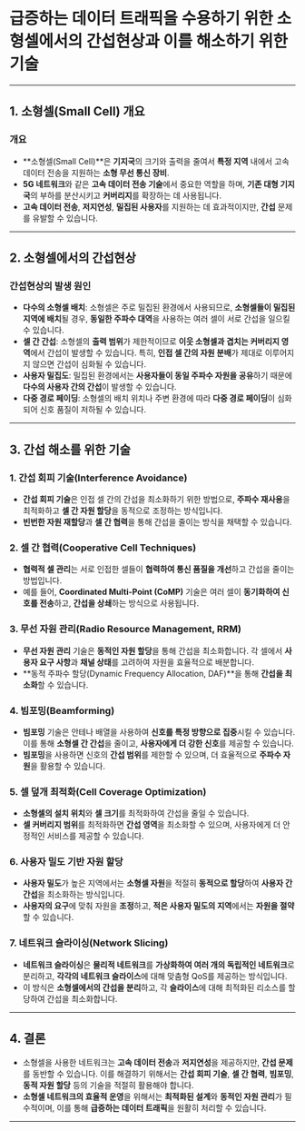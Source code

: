 # 급증하는 데이터 트래픽을 수용하기 위한 소형셀에서의 간섭현상과 이를 해소하기 위한 기술

---

## 1. 소형셀(Small Cell) 개요

### 개요
- **소형셀(Small Cell)**은 **기지국**의 크기와 출력을 줄여서 **특정 지역** 내에서 고속 데이터 전송을 지원하는 **소형 무선 통신 장비**.
- **5G 네트워크**와 같은 **고속 데이터 전송 기술**에서 중요한 역할을 하며, **기존 대형 기지국**의 부하를 분산시키고 **커버리지**를 확장하는 데 사용됩니다.
- **고속 데이터 전송**, **저지연성**, **밀집된 사용자**를 지원하는 데 효과적이지만, **간섭** 문제를 유발할 수 있습니다.

---

## 2. 소형셀에서의 간섭현상

### 간섭현상의 발생 원인
- **다수의 소형셀 배치**: 소형셀은 주로 밀집된 환경에서 사용되므로, **소형셀들이 밀집된 지역에 배치**될 경우, **동일한 주파수 대역**을 사용하는 여러 셀이 서로 간섭을 일으킬 수 있습니다.
- **셀 간 간섭**: 소형셀의 **출력 범위**가 제한적이므로 **이웃 소형셀과 겹치는 커버리지 영역**에서 간섭이 발생할 수 있습니다. 특히, **인접 셀 간의 자원 분배**가 제대로 이루어지지 않으면 간섭이 심화될 수 있습니다.
- **사용자 밀집도**: 밀집된 환경에서는 **사용자들이 동일 주파수 자원을 공유**하기 때문에 **다수의 사용자 간의 간섭**이 발생할 수 있습니다.
- **다중 경로 페이딩**: 소형셀의 배치 위치나 주변 환경에 따라 **다중 경로 페이딩**이 심화되어 신호 품질이 저하될 수 있습니다.

---

## 3. 간섭 해소를 위한 기술

### 1. **간섭 회피 기술(Interference Avoidance)**
- **간섭 회피 기술**은 인접 셀 간의 간섭을 최소화하기 위한 방법으로, **주파수 재사용**을 최적화하고 **셀 간 자원 할당**을 동적으로 조정하는 방식입니다.
- **빈번한 자원 재할당**과 **셀 간 협력**을 통해 간섭을 줄이는 방식을 채택할 수 있습니다.

### 2. **셀 간 협력(Cooperative Cell Techniques)**
- **협력적 셀 관리**는 서로 인접한 셀들이 **협력하여 통신 품질을 개선**하고 간섭을 줄이는 방법입니다.
- 예를 들어, **Coordinated Multi-Point (CoMP)** 기술은 여러 셀이 **동기화하여 신호를 전송**하고, **간섭을 상쇄**하는 방식으로 사용됩니다.

### 3. **무선 자원 관리(Radio Resource Management, RRM)**
- **무선 자원 관리** 기술은 **동적인 자원 할당**을 통해 간섭을 최소화합니다. 각 셀에서 **사용자 요구 사항**과 **채널 상태**를 고려하여 자원을 효율적으로 배분합니다.
- **동적 주파수 할당(Dynamic Frequency Allocation, DAF)**을 통해 **간섭을 최소화**할 수 있습니다.

### 4. **빔포밍(Beamforming)**
- **빔포밍** 기술은 안테나 배열을 사용하여 **신호를 특정 방향으로 집중**시킬 수 있습니다. 이를 통해 **소형셀 간 간섭**을 줄이고, **사용자에게 더 강한 신호**를 제공할 수 있습니다.
- **빔포밍**을 사용하면 신호의 **간섭 범위**를 제한할 수 있으며, 더 효율적으로 **주파수 자원**을 활용할 수 있습니다.

### 5. **셀 덮개 최적화(Cell Coverage Optimization)**
- **소형셀의 설치 위치**와 **셀 크기**를 최적화하여 간섭을 줄일 수 있습니다.
- **셀 커버리지 범위**를 최적화하면 **간섭 영역**을 최소화할 수 있으며, 사용자에게 더 안정적인 서비스를 제공할 수 있습니다.

### 6. **사용자 밀도 기반 자원 할당**
- **사용자 밀도**가 높은 지역에서는 **소형셀 자원**을 적절히 **동적으로 할당**하여 **사용자 간 간섭**을 최소화하는 방식입니다.
- **사용자의 요구**에 맞춰 자원을 **조정**하고, **적은 사용자 밀도의 지역**에서는 **자원을 절약**할 수 있습니다.

### 7. **네트워크 슬라이싱(Network Slicing)**
- **네트워크 슬라이싱**은 **물리적 네트워크**를 **가상화하여 여러 개의 독립적인 네트워크**로 분리하고, **각각의 네트워크 슬라이스**에 대해 맞춤형 QoS를 제공하는 방식입니다.
- 이 방식은 **소형셀에서의 간섭을 분리**하고, 각 **슬라이스**에 대해 최적화된 리소스를 할당하여 간섭을 최소화합니다.

---

## 4. 결론
- 소형셀을 사용한 네트워크는 **고속 데이터 전송**과 **저지연성**을 제공하지만, **간섭 문제**를 동반할 수 있습니다. 이를 해결하기 위해서는 **간섭 회피 기술**, **셀 간 협력**, **빔포밍**, **동적 자원 할당** 등의 기술을 적절히 활용해야 합니다.
- **소형셀 네트워크의 효율적 운영**을 위해서는 **최적화된 설계**와 **동적인 자원 관리**가 필수적이며, 이를 통해 **급증하는 데이터 트래픽**을 원활히 처리할 수 있습니다.

---
